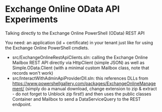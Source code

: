 # Exchange Online OData API Experiments

Talking directly to the Exchange Online PowerShell (OData) REST API

You need: an application (id + certificate) in your tenant just like for using the Exchange Online PowerShell cmdlets.

* src/ExchangeOnlineRestApiClients.sln: calling the Exchange Online Mailbox REST API directly via HttpClient (simple JSON) as well as Simple.OData.Client (with a minimal custom Mailbox class, note that records won't work)
* src/InteractWithAdminApiProviderDll.sln: this references DLLs from https://www.powershellgallery.com/packages/ExchangeOnlineManagement/ (simply do a manual download, change extension to zip & extract - do not forget to Unblock zip first!) and then uses the public classes Container and Mailbox to send a DataServiceQuery to the REST endpoint.
